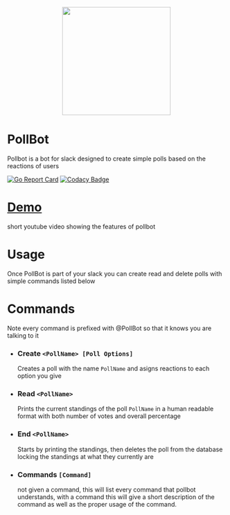 <p align="center">
  <img src="gopher-typing.gif" height="250">
</p>

# PollBot
Pollbot is a bot for slack designed to create simple polls based on the reactions of users

[![Go Report Card](https://goreportcard.com/badge/github.com/droxey/goslackit)](https://goreportcard.com/report/github.com/droxey/goslackit) [![Codacy Badge](https://api.codacy.com/project/badge/Grade/7ed40f9f3ecf46709879d5fbac28fd9b)](https://www.codacy.com/app/droxey/goslackit?utm_source=github.com&amp;utm_medium=referral&amp;utm_content=droxey/goslackit&amp;utm_campaign=Badge_Grade)

# [Demo](youtube.com/video/wqmx_vNcjMk)
short youtube video showing the features of pollbot

# Usage
Once PollBot is part of your slack you can create read and delete polls with simple commands listed below

# Commands
Note every command is prefixed with @PollBot so that it knows you are talking to it

* ### Create `<PollName> [Poll Options]`
  Creates a poll with the name `PollName` and asigns reactions to each option you give
* ### Read `<PollName>`
  Prints the current standings of the poll `PollName` in a human readable format with both number of votes and overall percentage
* ### End `<PollName>`
  Starts by printing the standings, then deletes the poll from the database locking the standings at what they currently are
* ### Commands `[Command]`
  not given a command, this will list every command that pollbot understands, with a command this will give a short description of the command as well as the proper usage of the command.
